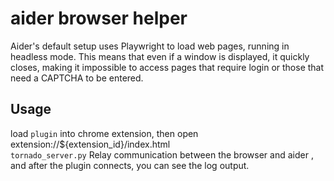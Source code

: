 # aider browser helper
Aider's default setup uses Playwright to load web pages, running in headless mode. This means that even if a window is displayed, it quickly closes, making it impossible to access pages that require login or those that need a CAPTCHA to be entered.


## Usage 
load `plugin` into chrome extension, then open extension://${extension_id}/index.html   
`tornado_server.py` Relay communication between the browser and aider , and after the plugin connects, you can see the log output.

